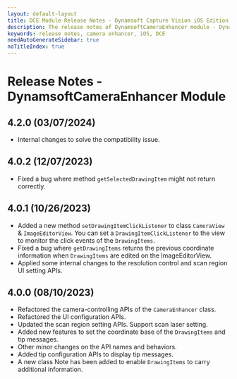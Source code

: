 ```yaml
---
layout: default-layout
title: DCE Module Release Notes - Dynamsoft Capture Vision iOS Edition
description: The release notes of DynamsoftCameraEnhancer module - Dynamsoft Capture Vision iOS Edition.
keywords: release notes, camera enhancer, iOS, DCE
needAutoGenerateSidebar: true
noTitleIndex: true
---
```


# Release Notes - DynamsoftCameraEnhancer Module

## 4.2.0 (03/07/2024)

- Internal changes to solve the compatibility issue.

## 4.0.2 (12/07/2023)

- Fixed a bug where method `getSelectedDrawingItem` might not return correctly.

## 4.0.1 (10/26/2023)

- Added a new method `setDrawingItemClickListener` to class `CameraView` & `ImageEditorView`. You can set a `DrawingItemClickListener` to the view to monitor the click events of the `DrawingItems`.
- Fixed a bug where `getDrawingItems` returns the previous coordinate information when `DrawingItems` are edited on the ImageEditorView.
- Applied some internal changes to the resolution control and scan region UI setting APIs.

## 4.0.0 (08/10/2023)

- Refactored the camera-controlling APIs of the `CameraEnhancer` class.
- Refactored the UI configuration APIs.
- Updated the scan region setting APIs. Support scan laser setting.
- Added new features to set the coordinate base of the `DrawingItems` and tip messages.
- Other minor changes on the API names and behaviors.
- Added tip configuration APIs to display tip messages.
- A new class Note has been added to enable `DrawingItems` to carry additional information.
